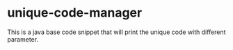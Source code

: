 # unique-code-manager
This is a java base code snippet that will print the unique code with different parameter.
